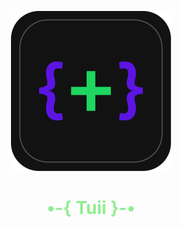 <p align="center">
  <img alt="expo sdk" height="256" src="./assets/icons/icon.png">
  <h1 align="center" style="color: lightgreen">•-{ Tuii }-•</h1>
</p>
